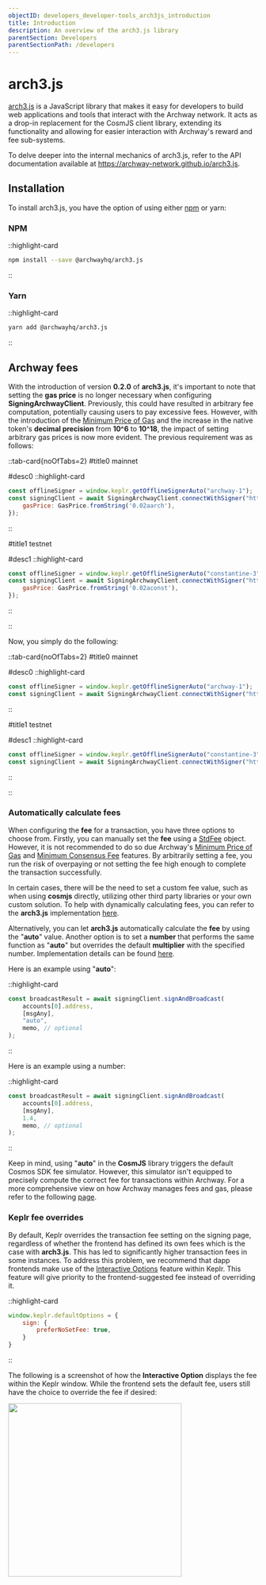 ```yaml
---
objectID: developers_developer-tools_arch3js_introduction
title: Introduction
description: An overview of the arch3.js library
parentSection: Developers
parentSectionPath: /developers
---
```


# arch3.js

<a href="https://www.npmjs.com/package/@archwayhq/arch3.js" target="_blank">arch3.js</a> is a JavaScript library that makes it easy for developers to build web applications and tools that interact with the Archway network. It acts as a drop-in replacement for the CosmJS client library, extending its functionality and allowing for easier interaction with Archway's reward and fee sub-systems.

To delve deeper into the internal mechanics of arch3.js, refer to the API documentation available at <a href="https://archway-network.github.io/arch3.js" target="_blank">https://archway-network.github.io/arch3.js</a>.

## Installation

To install arch3.js, you have the option of using either <a href="https://www.npmjs.com/package/@archwayhq/arch3.js" target="_blank">npm</a> or yarn:

### NPM

::highlight-card

```bash
npm install --save @archwayhq/arch3.js
```

::

### Yarn

::highlight-card

```bash
yarn add @archwayhq/arch3.js
```

::

## Archway fees

With the introduction of version **0.2.0** of **arch3.js**, it's important to note that setting the **gas price** is no longer necessary when configuring **SigningArchwayClient**. Previously, this could have resulted in arbitrary fee computation, potentially causing users to pay excessive fees. However, with the introduction of the <a href="https://github.com/archway-network/archway/blob/main/docs/adr/ADR-005-minimum-price-of-gas.md" target="_blank">Minimum Price of Gas</a> and the increase in the native token's **decimal precision** from **10^6** to **10^18**, the impact of setting arbitrary gas prices is now more evident. The previous requirement was as follows:







::tab-card{noOfTabs=2}
#title0
mainnet

#desc0
::highlight-card

```javascript
const offlineSigner = window.keplr.getOfflineSignerAuto("archway-1");
const signingClient = await SigningArchwayClient.connectWithSigner("https://rpc.mainnet.archway.io", offlineSigner, {
    gasPrice: GasPrice.fromString('0.02aarch'),
});
```


::

#title1
testnet

#desc1
::highlight-card

```javascript
const offlineSigner = window.keplr.getOfflineSignerAuto("constantine-3");
const signingClient = await SigningArchwayClient.connectWithSigner("https://rpc.constantine.archway.tech", offlineSigner, {
    gasPrice: GasPrice.fromString('0.02aconst'),
});
```


::

::




Now, you simply do the following:



::tab-card{noOfTabs=2}
#title0
mainnet

#desc0
::highlight-card
```javascript
const offlineSigner = window.keplr.getOfflineSignerAuto("archway-1");
const signingClient = await SigningArchwayClient.connectWithSigner("https://rpc.mainnet.archway.io", offlineSigner);
```


::

#title1
testnet

#desc1
::highlight-card
```javascript
const offlineSigner = window.keplr.getOfflineSignerAuto("constantine-3");
const signingClient = await SigningArchwayClient.connectWithSigner("https://rpc.constantine.archway.tech", offlineSigner);
```


::

::


### Automatically calculate fees

When configuring the **fee** for a transaction, you have three options to choose from. Firstly, you can manually set the **fee** using a <a href="https://github.com/cosmos/cosmjs/blob/main/packages/amino/src/signdoc.ts#L12" target="_blank">StdFee</a> object. However, it is not recommended to do so due Archway's [Minimum Price of Gas](https://github.com/archway-network/archway/blob/main/docs/adr/ADR-005-minimum-price-of-gas.md) and [Minimum Consensus Fee](https://github.com/archway-network/archway/blob/main/docs/adr/ADR-003-minimum-consensus-fee.md) features. By arbitrarily setting a fee, you run the risk of overpaying or not setting the fee high enough to complete the transaction successfully.

In certain cases, there will be the need to set a custom fee value, such as when using **cosmjs** directly, utilizing other third party libraries or your own custom solution. To help with dynamically calculating fees, you can refer to the **arch3.js** implementation [here](https://github.com/archway-network/arch3.js/blob/v0.2.0/packages/arch3-core/src/signingarchwayclient.ts#L344).

Alternatively, you can let **arch3.js** automatically calculate the **fee** by using the "**auto**" value. Another option is to set a **number** that performs the same function as "**auto**" but overrides the default **multiplier** with the specified number. Implementation details can be found [here](https://github.com/archway-network/arch3.js/blob/v0.2.0/packages/arch3-core/src/signingarchwayclient.ts#L332). 

Here is an example using "**auto**":

::highlight-card

```javascript
const broadcastResult = await signingClient.signAndBroadcast(
    accounts[0].address,
    [msgAny],
    "auto",
    memo, // optional
);
```

::

Here is an example using a number:

::highlight-card

```javascript
const broadcastResult = await signingClient.signAndBroadcast(
    accounts[0].address,
    [msgAny],
    1.4,
    memo, // optional
);
```

::

Keep in mind, using "**auto**" in the **CosmJS** library triggers the default Cosmos SDK fee simulator. However, this simulator isn't equipped to precisely compute the correct fee for transactions within Archway. For a more comprehensive view on how Archway manages fees and gas, please refer to the following [page](/developers/getting-started/understanding-gas-fees).

### Keplr fee overrides

By default, Keplr overrides the transaction fee setting on the signing page, regardless of whether the frontend has defined its own fees which is the case with **arch3.js**. This has led to significantly higher transaction fees in some instances. To address this problem, we recommend that dapp frontends make use of the [Interactive Options](https://docs.keplr.app/api/#interaction-options) feature within Keplr. This feature will give priority to the frontend-suggested fee instead of overriding it.

::highlight-card

```javascript
window.keplr.defaultOptions = {
    sign: {
        preferNoSetFee: true,
    }
}
```

::

The following is a screenshot of how the **Interactive Option** displays the fee within the Keplr window. While the frontend sets the default fee, users still have the choice to override the fee if desired:

<img src="/images/docs/keplr-05.png" width="350">
